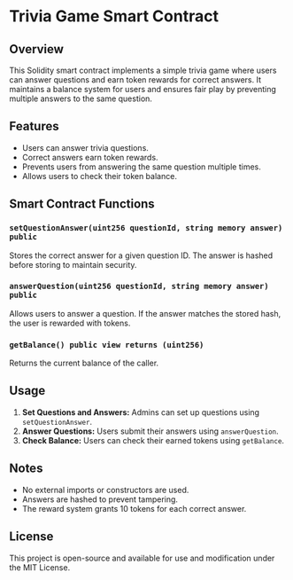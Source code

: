 # Trivia Game Smart Contract

## Overview
This Solidity smart contract implements a simple trivia game where users can answer questions and earn token rewards for correct answers. It maintains a balance system for users and ensures fair play by preventing multiple answers to the same question.

## Features
- Users can answer trivia questions.
- Correct answers earn token rewards.
- Prevents users from answering the same question multiple times.
- Allows users to check their token balance.

## Smart Contract Functions

### `setQuestionAnswer(uint256 questionId, string memory answer) public`
Stores the correct answer for a given question ID. The answer is hashed before storing to maintain security.

### `answerQuestion(uint256 questionId, string memory answer) public`
Allows users to answer a question. If the answer matches the stored hash, the user is rewarded with tokens.

### `getBalance() public view returns (uint256)`
Returns the current balance of the caller.

## Usage
1. **Set Questions and Answers:** Admins can set up questions using `setQuestionAnswer`.
2. **Answer Questions:** Users submit their answers using `answerQuestion`.
3. **Check Balance:** Users can check their earned tokens using `getBalance`.

## Notes
- No external imports or constructors are used.
- Answers are hashed to prevent tampering.
- The reward system grants 10 tokens for each correct answer.

## License
This project is open-source and available for use and modification under the MIT License.
